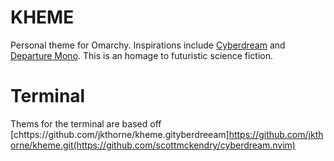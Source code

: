 # KHEME

Personal theme for Omarchy.  Inspirations include [Cyberdream](https://github.com/scottmckendry/cyberdream.nvim) and [Departure Mono](https://github.com/rektdeckard/departure-mono).  This is an homage to futuristic science fiction.

# Terminal

Thems for the terminal are based off [chttps://github.com/jkthorne/kheme.gityberdreeam]<https://github.com/jkthorne/kheme.git(https://github.com/scottmckendry/cyberdream.nvim)>
